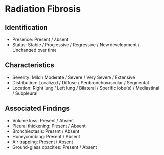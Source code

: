 # Radiation Fibrosis

## Identification

- Presence: Present / Absent
- Status: Stable / Progressive / Regressive / New development / Unchanged over time

## Characteristics

- Severity: Mild / Moderate / Severe / Very Severe / Extensive
- Distribution: Localized / Diffuse / Peribronchovascular / Segmental
- Location: Right lung / Left lung / Bilateral / Specific lobe(s) / Mediastinal / Subpleural

## Associated Findings

- Volume loss: Present / Absent
- Pleural thickening: Present / Absent
- Bronchiectasis: Present / Absent
- Honeycombing: Present / Absent
- Air trapping: Present / Absent
- Ground-glass opacities: Present / Absent
